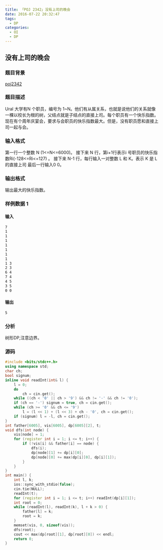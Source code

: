 ```yaml
---
title: 「POJ 2342」没有上司的晚会
date: 2016-07-22 20:32:47
tags:
  - DP
categories: 
  - OI
  - DP
---
```

## 没有上司的晚会
### 题目背景
[poj2342](http://poj.org/problem?id=2342)
### 题目描述
Ural 大学有N 个职员，编号为 1~N。他们有从属关系，也就是说他们的关系就像一棵以校长为根的树，父结点就是子结点的直接上司。每个职员有一个快乐指数。现在有个周年庆宴会，要求与会职员的快乐指数最大。但是，没有职员愿和直接上司一起与会。
### 输入格式
第一行一个整数 N (1<=N<=6000)。
接下来 N 行，第i+1行表示i 号职员的快乐指数Ri(-128<=Ri<=127) 。
接下来 N-1 行，每行输入一对整数 L 和 K。表示 K 是 L 的直接上司
最后一行输入0 0。
### 输出格式
输出最大的快乐指数。
<!-- more -->
### 样例数据 1
#### 输入
``` bash
7
1
1
1
1
1
1
1
1 3
2 3
6 4
7 4
4 5
3 5
0 0
```
#### 输出
``` bash
5
```
### 分析
树形DP,注意边界。
### 源码
``` cpp
#include <bits/stdc++.h>
using namespace std;
char ch;
bool signum;
inline void readInt(int& l) {
    l = 0;
    do
        ch = cin.get();
    while ((ch < '0' || ch > '9') && ch != '-' && ch != '0');
    if (ch == '-') signum = true, ch = cin.get();
    while (ch >= '0' && ch <= '9')
        l = (l << 1) + (l << 3) + ch - '0', ch = cin.get();
    if (signum) l = -l, ch = cin.get();
}
int father[6005], vis[6005], dp[6005][2], t;
void dfs(int node) {
    vis[node] = 1;
    for (register int i = 1; i <= t; i++) {
        if (!vis[i] && father[i] == node) {
            dfs(i);
            dp[node][1] += dp[i][0];
            dp[node][0] += max(dp[i][0], dp[i][1]);
        }
    }
}
int main() {
    int l, k;
    ios::sync_with_stdio(false);
    cin.tie(NULL);
    readInt(t);
    for (register int i = 1; i <= t; i++) readInt(dp[i][1]);
    int root = 0;
    while (readInt(l), readInt(k), l + k > 0) {
        father[l] = k;
        root = k;
    }
    memset(vis, 0, sizeof(vis));
    dfs(root);
    cout << max(dp[root][1], dp[root][0]) << endl;
    return 0;
}
```
